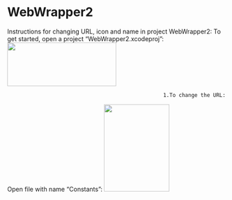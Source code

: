 # WebWrapper2

Instructions for changing URL, icon and name in project WebWrapper2:
To get started, open a project “WebWrapper2.xcodeproj”:
<img src= "https://user-images.githubusercontent.com/98945286/154938796-ee587e32-d81c-4f4c-8d08-aded3a732d9f.png" width="250" height="100" />


                                                      1.To change the URL:
Open file with name “Constants”:
<img src= "https://user-images.githubusercontent.com/98945286/154938873-4e3256ce-703b-4eee-9354-23a8e572638c.png" width="150" height="200" />
